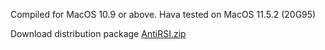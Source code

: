 Compiled for MacOS 10.9 or above.  Hava tested on MacOS 11.5.2 (20G95)

Download distribution package [AntiRSI.zip](https://github.com/mo-jianmin/AntiRSI/blob/master/macosx/dist/AntiRSI%202021-08-15%2011-33-32/AntiRSI.zip)
